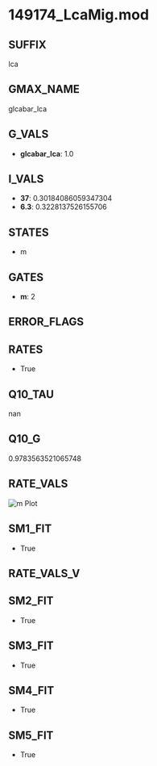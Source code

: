 # 149174_LcaMig.mod

## SUFFIX

lca

## GMAX_NAME

glcabar_lca

## G_VALS

- **glcabar_lca**: 1.0

## I_VALS

- **37**: 0.30184086059347304
- **6.3**: 0.3228137526155706

## STATES

- m

## GATES

- **m**: 2

## ERROR_FLAGS


## RATES

- True

## Q10_TAU

nan

## Q10_G

0.9783563521065748

## RATE_VALS

![m Plot](/Users/pbozelos/Dropbox/icg-Chai-Panos/supermodels/output_markdown_files/Ca/149174_LcaMig.mod/images/m.png)

## SM1_FIT

- True

## RATE_VALS_V

## SM2_FIT

- True

## SM3_FIT

- True

## SM4_FIT

- True

## SM5_FIT

- True

